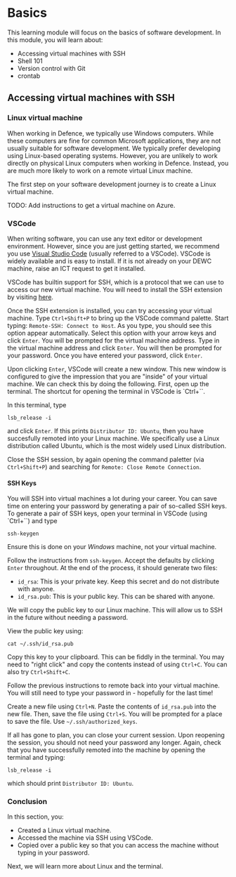 # Basics

This learning module will focus on the basics of software development. In this
module, you will learn about:

- Accessing virtual machines with SSH
- Shell 101
- Version control with Git
- crontab

## Accessing virtual machines with SSH

### Linux virtual machine

When working in Defence, we typically use Windows computers. While these
computers are fine for common Microsoft applications, they are not usually
suitable for software development. We typically prefer developing using
Linux-based operating systems. However, you are unlikely to work directly on
physical Linux computers when working in Defence. Instead, you are much more
likely to work on a remote virtual Linux machine.

The first step on your software development journey is to create a Linux virtual
machine.

TODO: Add instructions to get a virtual machine on Azure.

### VSCode

When writing software, you can use any text editor or development environment.
However, since you are just getting started, we recommend you use
[Visual Studio Code](https://code.visualstudio.com/) (usually referred to a
VSCode). VSCode is widely available and is easy to install. If it is not already
on your DEWC machine, raise an ICT request to get it installed.

VSCode has builtin support for SSH, which is a protocol that we can use to
access our new virtual machine. You will need to install the SSH extension by
visiting
[here](https://marketplace.visualstudio.com/items?itemName=ms-vscode-remote.remote-ssh).

Once the SSH extension is installed, you can try accessing your virtual machine.
Type `Ctrl+Shift+P` to bring up the VSCode command palette. Start typing:
`Remote-SSH: Connect to Host`. As you type, you should see this option appear
automatically. Select this option with your arrow keys and click `Enter`. You
will be prompted for the virtual machine address. Type in the virtual machine
address and click `Enter`. You will then be prompted for your password. Once you
have entered your password, click `Enter`.

Upon clicking `Enter`, VSCode will create a new window. This new window is
configured to give the impression that you are "inside" of your virtual machine.
We can check this by doing the following. First, open up the terminal. The
shortcut for opening the terminal in VSCode is `Ctrl+\``.

In this terminal, type

```
lsb_release -i
```

and click `Enter`. If this prints `Distributor ID: Ubuntu`, then you have
succesfully remoted into your Linux machine. We specifically use a Linux
distribution called Ubuntu, which is the most widely used Linux distribution.

Close the SSH session, by again opening the command paletter (via
`Ctrl+Shift+P`) and searching for `Remote: Close Remote Connection`.

#### SSH Keys

You will SSH into virtual machines a lot during your career. You can save time
on entering your password by generating a pair of so-called SSH keys. To
generate a pair of SSH keys, open your terminal in VSCode (using `Ctrl+\``) and
type

```
ssh-keygen
```

Ensure this is done on your _Windows_ machine, not your virtual machine.

Follow the instructions from `ssh-keygen`. Accept the defaults by clicking
`Enter` throughout. At the end of the process, it should generate two files:

- `id_rsa`: This is your private key. Keep this secret and do not distribute
  with anyone.
- `id_rsa.pub`: This is your public key. This can be shared with anyone.

We will copy the public key to our Linux machine. This will allow us to SSH in
the future without needing a password.

View the public key using:

```
cat ~/.ssh/id_rsa.pub
```

Copy this key to your clipboard. This can be fiddly in the terminal. You may
need to "right click" and copy the contents instead of using `Ctrl+C`. You can
also try `Ctrl+Shift+C`.

Follow the previous instructions to remote back into your virtual machine. You
will still need to type your password in - hopefully for the last time!

Create a new file using `Ctrl+N`. Paste the contents of `id_rsa.pub` into the
new file. Then, save the file using `Ctrl+S`. You will be prompted for a place
to save the file. Use `~/.ssh/authorized_keys`.

If all has gone to plan, you can close your current session. Upon reopening the
session, you should not need your password any longer. Again, check that you
have successfully remoted into the machine by opening the terminal and typing:

```
lsb_release -i
```

which should print `Distributor ID: Ubuntu`.

### Conclusion

In this section, you:

- Created a Linux virtual machine.
- Accessed the machine via SSH using VSCode.
- Copied over a public key so that you can access the machine without typing in
  your password.

Next, we will learn more about Linux and the terminal.
